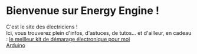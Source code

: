 # Bienvenue sur Energy Engine !
C'est le site des électriciens !<br>
Ici, vous trouverez plein d'infos, d'astuces, de tutos... et d'ailleur, en cadeau : [le meilleur kit de démarage électronique pour moi](https://www.amazon.fr/ELEGOO-D%C3%A9marrage-dUtilisation-D%C3%A9butants-Professionnels/dp/B01JD043XC/ref=sr_1_5?__mk_fr_FR=%C3%85M%C3%85%C5%BD%C3%95%C3%91&crid=2S1WJAX5Y094I&keywords=Elegoo+kit+arduino&qid=1647033560&sprefix=livre+unity%2Caps%2C273&sr=8-5)<br>
[Arduino](https://arduino.cc)
